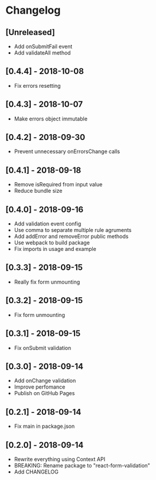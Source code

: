 # Changelog

## [Unreleased]

- Add onSubmitFail event
- Add validateAll method

## [0.4.4] - 2018-10-08

- Fix errors resetting

## [0.4.3] - 2018-10-07

- Make errors object immutable

## [0.4.2] - 2018-09-30

- Prevent unnecessary onErrorsChange calls

## [0.4.1] - 2018-09-18

- Remove isRequired from input value
- Reduce bundle size

## [0.4.0] - 2018-09-16

- Add validation event config
- Use comma to separate multiple rule agruments
- Add addError and removeError public methods
- Use webpack to build package
- Fix imports in usage and example

## [0.3.3] - 2018-09-15

- Really fix form unmounting

## [0.3.2] - 2018-09-15

- Fix form unmounting

## [0.3.1] - 2018-09-15

- Fix onSubmit validation

## [0.3.0] - 2018-09-14

- Add onChange validation
- Improve perfomance
- Publish on GitHub Pages

## [0.2.1] - 2018-09-14

- Fix main in package.json

## [0.2.0] - 2018-09-14

- Rewrite everything using Context API
- BREAKING: Rename package to "react-form-validation"
- Add CHANGELOG
